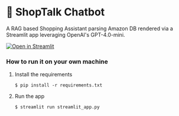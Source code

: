 # 💬 ShopTalk Chatbot

A RAG based Shopping Assistant parsing Amazon DB rendered via a Streamlit app leveraging OpenAI's GPT-4.0-mini.

[![Open in Streamlit](https://static.streamlit.io/badges/streamlit_badge_black_white.svg)](https://chatbot-template.streamlit.app/)

### How to run it on your own machine

1. Install the requirements

   ```
   $ pip install -r requirements.txt
   ```

2. Run the app

   ```
   $ streamlit run streamlit_app.py
   ```
